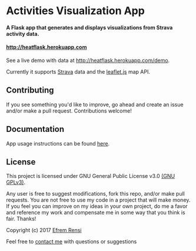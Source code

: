 # Activities Visualization App

#### A Flask app that generates and displays visualizations from Strava activity data.
#### http://heatflask.herokuapp.com

See a live demo with data at http://heatflask.herokuapp.com/demo.

Currently it supports [Strava](https://www.strava.com) data and the [leaflet.js](http://leafletjs.com) map API.

## Contributing
If you see something you'd like to improve, go ahead and create an issue and/or make a pull request. Contributions welcome!

## Documentation
App usage instructions can be found [here](docs/docs.md).

## License

This project is licensed under GNU General Public License v3.0 [(GNU GPLv3)](http://choosealicense.com/licenses/gpl-3.0).

Any user is free to suggest modifications, fork this repo, and/or make pull requests.  You are not free to use my code in a project that will make money.  If you feel you can improve on my ideas in your own project, do me a favor and reference my work and compensate me in some way that you think is fair.  Thanks!

Copyright (c) 2017 [Efrem Rensi](mailto:rensi.efrem@gmail.com)

Feel free to [contact me](mailto:rensi.efrem@gmail.com) with questions or suggestions
